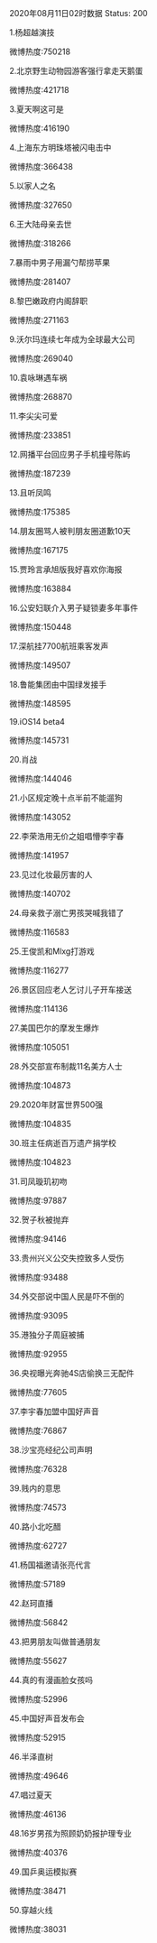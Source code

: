 2020年08月11日02时数据
Status: 200

1.杨超越演技

微博热度:750218

2.北京野生动物园游客强行拿走天鹅蛋

微博热度:421718

3.夏天啊这可是

微博热度:416190

4.上海东方明珠塔被闪电击中

微博热度:366438

5.以家人之名

微博热度:327650

6.王大陆母亲去世

微博热度:318266

7.暴雨中男子用漏勺帮捞苹果

微博热度:281407

8.黎巴嫩政府内阁辞职

微博热度:271163

9.沃尔玛连续七年成为全球最大公司

微博热度:269040

10.袁咏琳遇车祸

微博热度:268870

11.李尖尖可爱

微博热度:233851

12.网播平台回应男子手机撞号陈屿

微博热度:187239

13.且听凤鸣

微博热度:175385

14.朋友圈骂人被判朋友圈道歉10天

微博热度:167175

15.贾玲言承旭版我好喜欢你海报

微博热度:163884

16.公安妇联介入男子疑锁妻多年事件

微博热度:150448

17.深航挂7700航班乘客发声

微博热度:149507

18.鲁能集团由中国绿发接手

微博热度:148595

19.iOS14 beta4

微博热度:145731

20.肖战

微博热度:144046

21.小区规定晚十点半前不能遛狗

微博热度:143052

22.李荣浩用无价之姐唱懵李宇春

微博热度:141957

23.见过化妆最厉害的人

微博热度:140702

24.母亲救子溺亡男孩哭喊我错了

微博热度:116583

25.王俊凯和Mlxg打游戏

微博热度:116277

26.景区回应老人乞讨儿子开车接送

微博热度:114136

27.美国巴尔的摩发生爆炸

微博热度:105051

28.外交部宣布制裁11名美方人士

微博热度:104873

29.2020年财富世界500强

微博热度:104835

30.班主任病逝百万遗产捐学校

微博热度:104823

31.司凤璇玑初吻

微博热度:97887

32.贺子秋被抛弃

微博热度:94146

33.贵州兴义公交失控致多人受伤

微博热度:93488

34.外交部说中国人民是吓不倒的

微博热度:93095

35.港独分子周庭被捕

微博热度:92955

36.央视曝光奔驰4S店偷换三无配件

微博热度:77605

37.李宇春加盟中国好声音

微博热度:76867

38.沙宝亮经纪公司声明

微博热度:76328

39.贱内的意思

微博热度:74573

40.路小北吃醋

微博热度:62727

41.杨国福邀请张亮代言

微博热度:57189

42.赵珂直播

微博热度:56842

43.把男朋友叫做普通朋友

微博热度:55627

44.真的有漫画脸女孩吗

微博热度:52996

45.中国好声音发布会

微博热度:52915

46.半泽直树

微博热度:49646

47.唱过夏天

微博热度:46136

48.16岁男孩为照顾奶奶报护理专业

微博热度:40376

49.国乒奥运模拟赛

微博热度:38471

50.穿越火线

微博热度:38031

